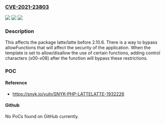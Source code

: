 ### [CVE-2021-23803](https://cve.mitre.org/cgi-bin/cvename.cgi?name=CVE-2021-23803)
![](https://img.shields.io/static/v1?label=Product&message=latte%2Flatte&color=blue)
![](https://img.shields.io/static/v1?label=Version&message=%3C%202.10.6%20&color=brighgreen)
![](https://img.shields.io/static/v1?label=Vulnerability&message=Access%20Control%20Bypass&color=brighgreen)

### Description

This affects the package latte/latte before 2.10.6. There is a way to bypass allowFunctions that will affect the security of the application. When the template is set to allow/disallow the use of certain functions, adding control characters (x00-x08) after the function will bypass these restrictions.

### POC

#### Reference
- https://snyk.io/vuln/SNYK-PHP-LATTELATTE-1932226

#### Github
No PoCs found on GitHub currently.

